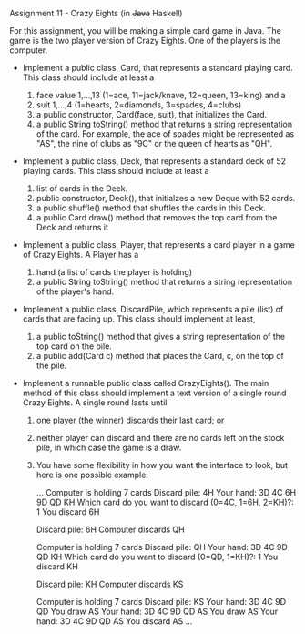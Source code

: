 Assignment 11 - Crazy Eights (in ~~Java~~ Haskell)

For this assignment, you will be making a simple card game in Java.  The game is the two player version of Crazy Eights.  One of the players is the computer.

- Implement a public class, Card, that represents a standard playing card. This class should include at least a 
    1. face value 1,...,13 (1=ace, 11=jack/knave, 12=queen, 13=king) and a
    2. suit 1,...,4 (1=hearts, 2=diamonds, 3=spades, 4=clubs)
    3. a public constructor, Card(face, suit), that initializes the Card.
    4. a public String toString() method that returns a string representation of the card.  For example, the ace of spades might be represented as "AS", the nine of clubs as "9C" or the queen of hearts as "QH".
    
- Implement a public class, Deck, that represents a standard deck of 52 playing cards. This class should include at least a
    1. list of cards in the Deck.
    2. public constructor, Deck(), that initialzes a new Deque with 52 cards.
    3. a public shuffle() method that shuffles the cards in this Deck.
    4. a public Card draw() method that removes the top card from the Deck and returns it
    
- Implement a public class, Player, that represents a card player in a game of Crazy Eights.  A Player has a
    1. hand (a list of cards the player is holding)
    2. a public String toString() method that returns a string representation of the player's hand.
    
- Implement a public class, DiscardPile, which represents a pile (list) of cards that are facing up. This class should implement at least,
    1. a public toString() method that gives a string representation of the top card on the pile.
    2. a public add(Card c) method that places the Card, c, on the top of the pile.
    
- Implement a runnable public class called CrazyEights(). The main method of this class should implement a text version of a single round Crazy Eights.  A single round lasts until
    1. one player (the winner) discards their last card; or
    2. neither player can discard and there are no cards left on the stock pile, in which case the game is a draw.
    3. You have some flexibility in how you want the interface to look, but here is one possible example:


        ...
        Computer is holding 7 cards
        Discard pile: 4H
        Your hand: 3D 4C 6H 9D QD KH
        Which card do you want to discard (0=4C, 1=6H, 2=KH)?: 1
        You discard 6H

        Discard pile: 6H
        Computer discards QH

        Computer is holding 7 cards
        Discard pile: QH
        Your hand: 3D 4C 9D QD KH
        Which card do you want to discard (0=QD, 1=KH)?: 1
        You discard KH

        Discard pile: KH
        Computer discards KS

        Computer is holding 7 cards
        Discard pile: KS
        Your hand: 3D 4C 9D QD
        You draw AS
        Your hand: 3D 4C 9D QD AS
        You draw AS
        Your hand: 3D 4C 9D QD AS
        You discard AS
        ...

